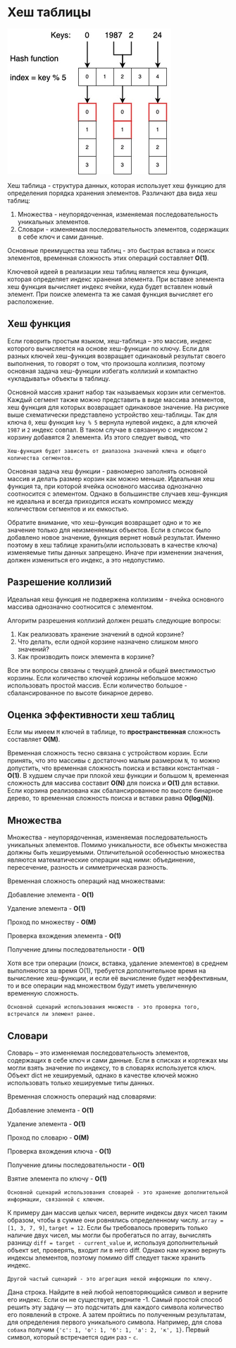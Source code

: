 # Хеш таблицы

![Хеш таблицы](../img/hash_map.jpg)

Хеш таблица - структура данных, которая использует хеш функцию для определения порядка хранения элементов. Различают два
вида хеш таблиц:

1. Множества - неупорядоченная, изменяемая последовательность уникальных элементов.
2. Словари - изменяемая последовательность элементов, содержащих в себе ключ и сами данные.

Основные преимущества хеш таблиц - это быстрая вставка и поиск элементов, временная сложность этих операций
составляет **O(1)**.

Ключевой идеей в реализации хеш таблиц является хеш функция, которая определяет индекс хранения элемента. При вставке
элемента хеш функция вычисляет индекс ячейки, куда будет вставлен новый элемент. При поиске элемента та же самая функция
вычисляет его расположение.

## Хеш функция

Если говорить простым языком, хеш-таблица – это массив, индекс которого вычисляется на основе хеш-функции по ключу. Если
для разных ключей хеш-функция возвращает одинаковый результат своего выполнения, то говорят о том, что произошла
коллизия, поэтому основная задача хеш-функции избегать коллизий и компактно «укладывать» объекты в таблицу.

Основной массив хранит набор так называемых корзин или сегментов. Каждый сегмент также можно представить в виде массива
элементов, хеш функция для которых возвращает одинаковое значение. На рисунке выше схематически представлено устройство
хеш-таблицы. Так для ключа ``0``, хеш функция ``key % 5`` вернула нулевой индекс, а для ключей ``1987`` и ``2`` индекс
совпал. В таком случае в связанную с индексом ``2`` корзину добавятся 2 элемента. Из этого следует вывод, что

```
Хеш-функция будет зависеть от диапазона значений ключа и общего количества сегментов. 
```

Основная задача хеш функции - равномерно заполнять основной массив и делать размер корзин как можно меньше. Идеальная
хеш функция та, при которой ячейка основного массива однозначно соотносится с элементом. Однако в большинстве случаев
хеш-функция не идеальна и всегда приходится искать компромисс между количеством сегментов и их емкостью.

Обратите внимание, что хеш-функция возвращает одно и то же значение только для неизменяемых объектов. Если в список было
добавлено новое значение, функция вернет новый результат. Именно поэтому в хеш таблице хранить(или использовать в
качестве ключа) изменяемые типы данных запрещено. Иначе при изменении значения, должен измениться его индекс, а это
недопустимо.

## Разрешение коллизий

Идеальная кеш функция не подвержена коллизиям - ячейка основного массива однозначно соотносится с элементом.

Алгоритм разрешения коллизий должен решать следующие вопросы:

1. Как реализовать хранение значений в одной корзине?
2. Что делать, если одной корзине назначено слишком много значений?
3. Как производить поиск элемента в корзине?

Все эти вопросы связаны с текущей длиной и общей вместимостью корзины. Если количество ключей корзины небольшое можно
использовать простой массив. Если количество большое - сбалансированное по высоте бинарное дерево.

## Оценка эффективности хеш таблиц

Если мы имеем ``M`` ключей в таблице, то **пространственная** сложность составляет **O(M)**.

Временная сложность тесно связана с устройством корзин. Если принять, что это массивы с достаточно малым размером ``N``,
то можно допустить, что временная сложность поиска и вставки константная - **O(1)**. В худшем случае при плохой хеш
функции и большом ``N``, временная сложность для массива составит **O(N)** для поиска и **O(1)** для вставки. Если
корзина реализована как сбалансированное по высоте бинарное дерево, то временная сложность поиска и вставки равна
**O(log(N))**.

## Множества

Множества - неупорядоченная, изменяемая последовательность уникальных элементов. Помимо уникальности, все объекты
множества должны быть хешируемыми. Отличительной особенностью множества являются математические операции над ними:
объединение, пересечение, разность и симметрическая разность.

Временная сложность операций над множествами:

Добавление элемента - **O(1)**

Удаление элемента - **O(1)**

Проход по множеству - **O(M)**

Проверка вхождения элемента - **O(1)**

Получение длины последовательности - **O(1)**

Хотя все три операции (поиск, вставка, удаление элементов) в среднем выполняются за время O(1), требуется дополнительное
время на вычисление хеш-функции, и если её вычисление будет неэффективным, то и все операции над множеством будут иметь
увеличенную временную сложность.

```
Основной сценарий использования множеств - это проверка того, встречался ли элемент ранее.
```

## Словари

Словарь – это изменяемая последовательность элементов, содержащих в себе ключ и сами данные. Если в списках и кортежах
мы могли взять значение по индексу, то в словарях используется ключ. Объект dict не хешируемый, однако в качестве ключей
можно использовать только хешируемые типы данных.

Временная сложность операций над словарями:

Добавление элемента - **O(1)**

Удаление элемента - **O(1)**

Проход по словарю - **O(M)**

Проверка вхождения ключа - **O(1)**

Получение длины последовательности - **O(1)**

Взятие элемента по ключу - **O(1)**

```
Основной сценарий использования словарей - это хранение дополнительной информации, связанной с ключем.
```

К примеру дан массив целых чисел, верните индексы двух чисел таким образом, чтобы в сумме они ровнялись определенному
числу. ``array = [1, 3, 7, 9]``, ``target = 12``. Если бы требовалось проверить только наличие двух чисел, мы могли бы
пробегаться по array, вычислять разницу ``diff = target - current_value`` и, используя дополнительный объект set,
проверять, входит ли в него diff. Однако нам нужно вернуть индексы элементов, поэтому помимо diff следует также хранить
индекс.

```
Другой частый сценарий - это агрегация некой информации по ключу.
```

Дана строка. Найдите в ней любой неповторяющийся символ и верните его индекс. Если он не существует, верните -1. Самый
простой способ решить эту задачу — это подсчитать для каждого символа количество его появлений в строке. А затем
пройтись по полученным результатам, для определения первого уникального символа. Например, для слова ``собака`` получим
``{'с': 1, 'о': 1, 'б': 1, 'а': 2, 'к', 1}``. Первый символ, который встречается один раз - ``с``.

